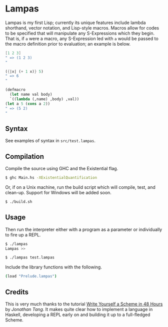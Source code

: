 Lampas
======
Lampas is my first Lisp; currently its unique features include lambda shorthand, vector notation, and Lisp-style macros. Macros allow for codes to be specified that will manipulate any S-Expressions which they begin. That is, if `a` were a macro, any S-Expression led with `a` would be passed to the macro definition prior to evaluation; an example is below.

```scheme
[1 2 3]
" => (1 2 3)
"

({|x| (+ 1 x)} 5)
" => 6
"

(defmacro 
  (let name val body) 
  `((lambda (,name) ,body) ,val))
(let a 5 (cons a 2))
" => (5 2)
"
```

Syntax
------
See examples of syntax in `src/test.lampas`.

Compilation
-----------
Compile the source using GHC and the Existential flag.

```sh
$ ghc Main.hs -XExistentialQuantification
```

Or, if on a Unix machine, run the build script which will compile, test, and clean-up. Support for Windows will be added soon.

```sh
$ ./build.sh
```

Usage
-----
Then run the interpreter either with a program as a parameter or individually to fire up a REPL.

```sh
$ ./lampas
Lampas >>
```

```sh
$ ./lampas test.lampas
```

Include the library functions with the following.

```sh
(load "Prelude.lampas")
```

Credits
-------
This is very much thanks to the tutorial [Write Yourself a Scheme in 48 Hours](http://en.wikibooks.org/wiki/Write_Yourself_a_Scheme_in_48_Hours) by *Jonathan Tang*. It makes quite clear how to implement a language in Haskell, developing a REPL early on and building it up to a full-fledged Scheme.